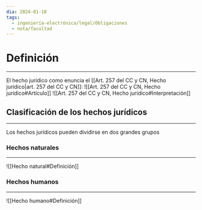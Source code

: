 ```yaml
---
dia: 2024-01-18
tags:
  - ingeniería-electrónica/legal/Obligaciones
  - nota/facultad
---
```

# Definición
---
El hecho jurídico como enuncia el [[Art. 257 del CC y CN, Hecho jurídico|art. 257 del CC y CN]]: ![[Art. 257 del CC y CN, Hecho jurídico#Artículo]]
![[Art. 257 del CC y CN, Hecho jurídico#Interpretación]]

## Clasificación de los hechos jurídicos
---
Los hechos jurídicos pueden dividirse en dos grandes grupos

### Hechos naturales
---
![[Hecho natural#Definición]]

### Hechos humanos
---
![[Hecho humano#Definición]]